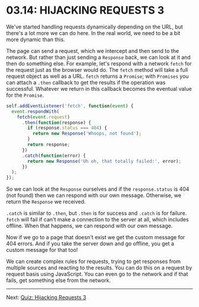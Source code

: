 # 03.14: HIJACKING REQUESTS 3
We've started handling requests dynamically depending on the URL, but there's a lot more we can do here. In the real world, we need to be a bit more dynamic than this.

The page can send a request, which we intercept and then send to the network. But rather than just sending a `Response` back, we can look at it and then do something else. For example, let's respond with a network `fetch` for the request just as the browser would do. The `fetch` method will take a full request object as well as a URL. `fetch` returns a `Promise`; with `Promises` you can attach a `.then` callback to get the results if the operation was successful. Whatever we return in this callback becomes the eventual value for the `Promise`.

```js
self.addEventListener('fetch', function(event) {
  event.respondWith(
    fetch(event.request)
      .then(function(response) {
        if (response.status === 404) {
          return new Response('Whoops, not found');
        }
        return response;
      })
      .catch(function(error) {
        return new Response('Uh oh, that totally failed:', error);
      })
  );
});
```

So we can look at the `Response` ourselves and if the `response.status` is 404 (not found) then we can respond with our own message. Otherwise, we return the `Response` we received.

`.catch` is similar to `.then`, but `.then` is for success and `.catch` is for failure. `fetch` will fail if can't make a connection to the server at all, which includes offline. When that happens, we can respond with our own message.

Now if we go to a page that doesn't exist we get the custom message for 404 errors. And if you take the server down and go offline, you get a custom message for that too!

We can create complex rules for requests, trying to get responses from multiple sources and reacting to the results. You can do this on a request by request basis using JavaScript. You can even go to the network and if that fails, get something else from the network.

- - -

Next: [Quiz: Hijacking Requests 3](./15-quiz-hijacking-requests-3.md)